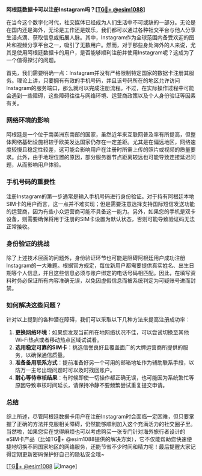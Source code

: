 **阿根廷数据卡可以注册Instagram吗？[[TG💪+ @esim1088](https://t.me/s/esim1088)]**

在当今这个数字化时代，社交媒体已经成为人们生活中不可或缺的一部分。无论是在国内还是海外，无论是工作还是娱乐，我们都可以通过各种社交平台与他人分享生活点滴、获取信息或拓展人脉。其中，Instagram作为全球范围内备受欢迎的图片和视频分享平台之一，吸引了无数用户。然而，对于那些身处海外的人来说，尤其是使用阿根廷数据卡的用户，是否能够顺利注册并使用Instagram呢？这成为了一个值得探讨的问题。

首先，我们需要明确一点：Instagram并没有严格限制特定国家的数据卡注册其服务。理论上讲，只要拥有有效的手机号码，并且该号码所在的地区允许访问Instagram的服务端口，那么就可以完成注册流程。不过，在实际操作过程中可能会遇到一些障碍，这些障碍往往与网络环境、运营商政策以及个人身份验证等因素有关。

### 网络环境的影响

阿根廷是一个位于南美洲东南部的国家，虽然近年来互联网普及率有所提高，但整体网络基础设施相较于欧美发达国家仍存在一定差距。尤其是在偏远地区，网络速度较慢且稳定性较差，这可能会影响用户在注册时所需上传的照片或视频的质量要求。此外，由于地理位置的原因，部分服务器节点距离较远也可能导致连接延迟问题，从而影响用户体验。

### 手机号码的重要性

注册Instagram的第一步通常是输入手机号码进行身份验证。对于持有阿根廷本地SIM卡的用户而言，这一点并不难实现；但是需要注意选择支持国际短信发送功能的运营商，因为有些小众运营商可能不具备这一能力。另外，如果您的手机是双卡设备，则需要确保将用于注册的SIM卡设置为默认状态，否则可能导致验证码无法正常接收。

### 身份验证的挑战

除了上述技术层面的问题外，身份验证环节也可能是阻碍阿根廷用户成功注册Instagram的一大难题。根据官方规定，每位新用户都需要提供真实姓名、出生日期等个人信息，并且这些信息必须与账户绑定的电话号码相匹配。因此，在填写资料时务必保证所有内容准确无误，以免因虚假信息而被系统判定为可疑账号进而封禁。

### 如何解决这些问题？

针对以上提到的各种潜在障碍，我们可以采取以下几种方法来提高注册成功率：

1. **更换网络环境**：如果您发现当前所在地网络状况不佳，可以尝试切换至其他Wi-Fi热点或者移动热点区域试试看。
2. **选用稳定可靠的SIM卡**：挑选信誉良好且覆盖面广的大牌运营商所提供的服务，以确保通信质量。
3. **准备备用联系方式**：提前准备好另一个可用的邮箱地址作为辅助联系手段，以防万一主号出现问题时可以及时找回账户。
4. **耐心等待审核结果**：有时候即使一切操作都正确无误，也可能因为系统繁忙等原因导致审核时间延长，请保持冷静不要频繁尝试重复提交申请。

### 总结

综上所述，尽管阿根廷数据卡用户在注册Instagram时会面临一定困难，但只要掌握了正确的方法并克服相关障碍，仍然能够顺利加入这个充满活力的社交圈子里。当然啦，如果您实在觉得麻烦也可以考虑购买一张专门针对海外旅行者设计的eSIM卡产品（比如TG💪+ @esim1088提供的解决方案），它不仅能帮助您快速便捷地切换不同国家地区的网络服务，还能节省不少时间和精力呢！最后提醒大家记得定期更新密码保护好自己的隐私安全哦~

[[TG💪+ @esim1088](https://t.me/s/esim1088) ![Image](https://i.postimg.cc/4NQfJmqS/Snipaste-2025-05-13-00-14-12.png)]